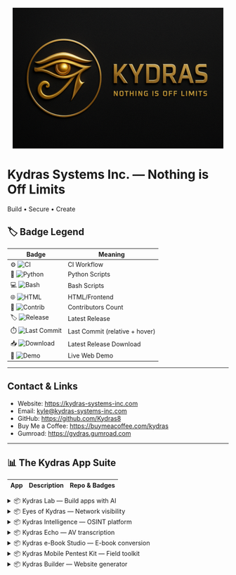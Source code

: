 <p align='center'>
  <img src='assets/kydras-logo.png' alt='Kydras Systems Inc.' width='480'/>
</p>

# Kydras Systems Inc. — Nothing is Off Limits
Build • Secure • Create

## 🏷️ Badge Legend
| Badge | Meaning |
|---|---|
| ⚙️ ![CI](https://img.shields.io/badge/CI-Status-lightgrey?style=flat-square&logo=githubactions) | CI Workflow |
| 🐍 ![Python](https://img.shields.io/badge/Python-S-blue?style=flat-square&logo=python) | Python Scripts |
| 💻 ![Bash](https://img.shields.io/badge/Bash-S-green?style=flat-square&logo=gnu-bash) | Bash Scripts |
| 🌐 ![HTML](https://img.shields.io/badge/HTML-S-orange?style=flat-square&logo=html5) | HTML/Frontend |
| 👥 ![Contrib](https://img.shields.io/badge/Contrib-Numbers-lightgrey?style=flat-square&logo=github) | Contributors Count |
| 🏷️ ![Release](https://img.shields.io/badge/Release-v0.1.0-blue?style=flat-square&logo=github) | Latest Release |
| ⏱️ ![Last Commit](https://img.shields.io/badge/LastCommit-Date-lightgrey?style=flat-square&logo=git) | Last Commit (relative + hover) |
| 📥 ![Download](https://img.shields.io/badge/Download-Latest-blue?style=flat-square&logo=github) | Latest Release Download |
| 🚀 ![Demo](https://img.shields.io/badge/Demo-Live-green?style=flat-square&logo=google-chrome) | Live Web Demo |

---

## Contact & Links
- Website: https://kydras-systems-inc.com
- Email: kyle@kydras-systems-inc.com
- GitHub: https://github.com/Kydras8
- Buy Me a Coffee: https://buymeacoffee.com/kydras
- Gumroad: https://gydras.gumroad.com

---

## 📊 The Kydras App Suite
| App | Description | Repo & Badges |
|---|---|---|
<details>
<summary>📦 Kydras Lab — Build apps with AI</summary>

| Badge | Status |
|---|---|
| Repo | [Link](https://github.com/Kydras8/Kydras-Lab) ⚙️ ![CI](https://img.shields.io/github/actions/workflow/status/Kydras8/Kydras-Lab/ci.yml?style=flat-square&logo=githubactions&label=CI) 🐍 ![](https://img.shields.io/badge/-S-=flat-square&logo=python&logoColor=white&label=) 👥 ![Contrib](https://img.shields.io/badge/Contrib-0-lightgrey?style=flat-square&logo=github&label=Contrib) 🏷️ ![Release](https://img.shields.io/badge/Release-N/A-blue?style=flat-square&logo=github&label=Release&tooltip=Release:N/A) ⏱️ ![Last Commit](https://img.shields.io/badge/LastCommit-N/A-lightgrey?style=flat-square&logo=git&label=Last%20Commit&tooltip=Last%20commit:N/A) 📥 [Download](https://github.com/Kydras8/Kydras-Lab/releases/latest) 🚀 [Demo](https://kydras8.github.io/Kydras-Lab/) |

</details>

<details>
<summary>📦 Eyes of Kydras — Network visibility</summary>

| Badge | Status |
|---|---|
| Repo | [Link](https://github.com/Kydras8/Eyes-of-Kydras) ⚙️ ![CI](https://img.shields.io/github/actions/workflow/status/Kydras8/Eyes-of-Kydras/ci.yml?style=flat-square&logo=githubactions&label=CI) 🐍 ![](https://img.shields.io/badge/-S-=flat-square&logo=python&logoColor=white&label=) 👥 ![Contrib](https://img.shields.io/badge/Contrib-0-lightgrey?style=flat-square&logo=github&label=Contrib) 🏷️ ![Release](https://img.shields.io/badge/Release-N/A-blue?style=flat-square&logo=github&label=Release&tooltip=Release:N/A) ⏱️ ![Last Commit](https://img.shields.io/badge/LastCommit-N/A-lightgrey?style=flat-square&logo=git&label=Last%20Commit&tooltip=Last%20commit:N/A) 📥 [Download](https://github.com/Kydras8/Eyes-of-Kydras/releases/latest)  |

</details>

<details>
<summary>📦 Kydras Intelligence — OSINT platform</summary>

| Badge | Status |
|---|---|
| Repo | [Link](https://github.com/Kydras8/Kydras-Intelligence) ⚙️ ![CI](https://img.shields.io/github/actions/workflow/status/Kydras8/Kydras-Intelligence/ci.yml?style=flat-square&logo=githubactions&label=CI) 🐍 ![](https://img.shields.io/badge/-S-=flat-square&logo=python&logoColor=white&label=) 👥 ![Contrib](https://img.shields.io/badge/Contrib-0-lightgrey?style=flat-square&logo=github&label=Contrib) 🏷️ ![Release](https://img.shields.io/badge/Release-N/A-blue?style=flat-square&logo=github&label=Release&tooltip=Release:N/A) ⏱️ ![Last Commit](https://img.shields.io/badge/LastCommit-N/A-lightgrey?style=flat-square&logo=git&label=Last%20Commit&tooltip=Last%20commit:N/A) 📥 [Download](https://github.com/Kydras8/Kydras-Intelligence/releases/latest)  |

</details>

<details>
<summary>📦 Kydras Echo — AV transcription</summary>

| Badge | Status |
|---|---|
| Repo | [Link](https://github.com/Kydras8/KydrasEcho) ⚙️ ![CI](https://img.shields.io/github/actions/workflow/status/Kydras8/KydrasEcho/ci.yml?style=flat-square&logo=githubactions&label=CI) 🐍 ![](https://img.shields.io/badge/-S-=flat-square&logo=python&logoColor=white&label=) 👥 ![Contrib](https://img.shields.io/badge/Contrib-0-lightgrey?style=flat-square&logo=github&label=Contrib) 🏷️ ![Release](https://img.shields.io/badge/Release-N/A-blue?style=flat-square&logo=github&label=Release&tooltip=Release:N/A) ⏱️ ![Last Commit](https://img.shields.io/badge/LastCommit-N/A-lightgrey?style=flat-square&logo=git&label=Last%20Commit&tooltip=Last%20commit:N/A) 📥 [Download](https://github.com/Kydras8/KydrasEcho/releases/latest)  |

</details>

<details>
<summary>📦 Kydras e-Book Studio — E-book conversion</summary>

| Badge | Status |
|---|---|
| Repo | [Link](https://github.com/Kydras8/Kydras-eBook-Studio) ⚙️ ![CI](https://img.shields.io/github/actions/workflow/status/Kydras8/Kydras-eBook-Studio/ci.yml?style=flat-square&logo=githubactions&label=CI) 🐍 ![](https://img.shields.io/badge/-S-=flat-square&logo=python&logoColor=white&label=) 👥 ![Contrib](https://img.shields.io/badge/Contrib-0-lightgrey?style=flat-square&logo=github&label=Contrib) 🏷️ ![Release](https://img.shields.io/badge/Release-N/A-blue?style=flat-square&logo=github&label=Release&tooltip=Release:N/A) ⏱️ ![Last Commit](https://img.shields.io/badge/LastCommit-N/A-lightgrey?style=flat-square&logo=git&label=Last%20Commit&tooltip=Last%20commit:N/A) 📥 [Download](https://github.com/Kydras8/Kydras-eBook-Studio/releases/latest)  |

</details>

<details>
<summary>📦 Kydras Mobile Pentest Kit — Field toolkit</summary>

| Badge | Status |
|---|---|
| Repo | [Link](https://github.com/Kydras8/Kydras-Mobile-Pentest-Kit) ⚙️ ![CI](https://img.shields.io/github/actions/workflow/status/Kydras8/Kydras-Mobile-Pentest-Kit/ci.yml?style=flat-square&logo=githubactions&label=CI) 💻 ![](https://img.shields.io/badge/-S-=flat-square&logo=gnu-bash&logoColor=white&label=) 👥 ![Contrib](https://img.shields.io/badge/Contrib-0-lightgrey?style=flat-square&logo=github&label=Contrib) 🏷️ ![Release](https://img.shields.io/badge/Release-N/A-blue?style=flat-square&logo=github&label=Release&tooltip=Release:N/A) ⏱️ ![Last Commit](https://img.shields.io/badge/LastCommit-N/A-lightgrey?style=flat-square&logo=git&label=Last%20Commit&tooltip=Last%20commit:N/A) 📥 [Download](https://github.com/Kydras8/Kydras-Mobile-Pentest-Kit/releases/latest)  |

</details>

<details>
<summary>📦 Kydras Builder — Website generator</summary>

| Badge | Status |
|---|---|
| Repo | [Link](https://github.com/Kydras8/Kydras-Builder) ⚙️ ![CI](https://img.shields.io/github/actions/workflow/status/Kydras8/Kydras-Builder/ci.yml?style=flat-square&logo=githubactions&label=CI) 🌐 ![](https://img.shields.io/badge/-S-=flat-square&logo=html5&logoColor=white&label=) 👥 ![Contrib](https://img.shields.io/badge/Contrib-0-lightgrey?style=flat-square&logo=github&label=Contrib) 🏷️ ![Release](https://img.shields.io/badge/Release-N/A-blue?style=flat-square&logo=github&label=Release&tooltip=Release:N/A) ⏱️ ![Last Commit](https://img.shields.io/badge/LastCommit-N/A-lightgrey?style=flat-square&logo=git&label=Last%20Commit&tooltip=Last%20commit:N/A) 📥 [Download](https://github.com/Kydras8/Kydras-Builder/releases/latest) 🚀 [Demo](https://kydras8.github.io/Kydras-Builder/) |

</details>
